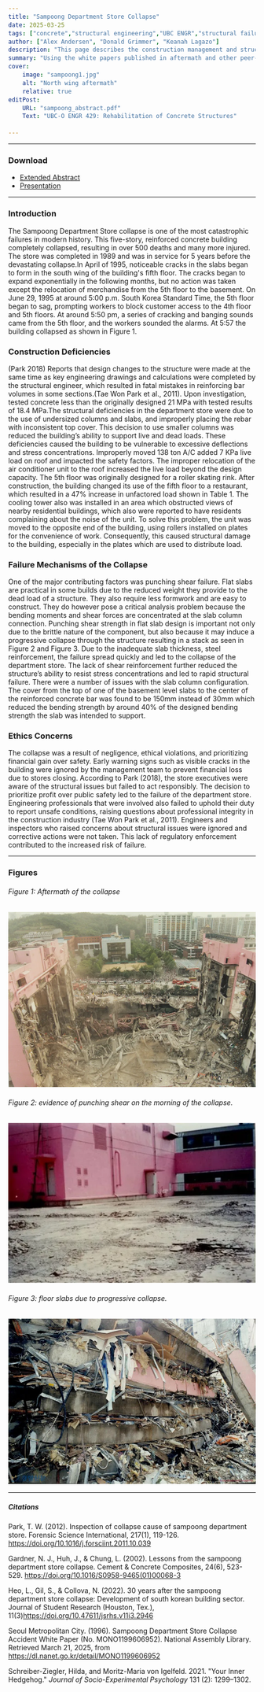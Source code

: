 ```yaml
---
title: "Sampoong Department Store Collapse" 
date: 2025-03-25
tags: ["concrete","structural engineering","UBC ENGR","structural failure","case study"]
author: ["Alex Andersen", "Donald Grimmer", "Keanah Lagazo"]
description: "This page describes the construction management and structural engineering issues causing the Sampoong Department Store Collapse" 
summary: "Using the white papers published in aftermath and other peer-reviewd publications; this page describes the issues that plagued the construction and operation of the Sampoong Department Store leading up to the Collapse." 
cover:
    image: "sampoong1.jpg"
    alt: "North wing aftermath"
    relative: true
editPost:
    URL: "sampoong_abstract.pdf"
    Text: "UBC-O ENGR 429: Rehabilitation of Concrete Structures"

---
```


---

### Download

+ [Extended Abstract](sampoong_abstract.pdf)
+ [Presentation](sampoong_slides.pdf)

---

### Introduction
The Sampoong Department Store collapse is one of the most catastrophic failures in modern history. This five-story, reinforced concrete building completely collapsed, resulting in over 500 deaths and many more injured. The store was completed in 1989 and was in service for 5 years before the devastating collapse.In April of 1995, noticeable cracks in the slabs began to form in the south wing of the building's fifth floor. The cracks began to expand exponentially in the following months, but no action was taken except the relocation of merchandise from the 5th floor to the basement. On June 29, 1995 at around 5:00 p.m. South Korea Standard Time, the 5th floor began to sag, prompting workers to block customer access to the 4th floor and 5th floors. At around 5:50 pm, a series of cracking and banging sounds came from the 5th floor, and the workers sounded the alarms. At 5:57 the building collapsed as shown in Figure 1.

### Construction Deficiencies
(Park 2018) Reports that design changes to the structure were made at the same time as key engineering drawings and calculations were completed by the structural engineer, which resulted in fatal mistakes in reinforcing bar volumes in some sections.(Tae Won Park et al., 2011). Upon investigation, tested concrete less than the originally designed 21 MPa with tested results of 18.4 MPa.The structural deficiencies in the department store were due to the use of undersized columns and slabs, and improperly placing the rebar with inconsistent top cover. This decision to use smaller columns was reduced the building’s ability to support live and dead loads. These deficiencies caused the building to be vulnerable to excessive deflections and stress concentrations. Improperly moved 138 ton A/C added 7 KPa live load on roof and impacted the safety factors. The improper relocation of the air conditioner unit to the roof increased the live load beyond the design capacity. The 5th floor was originally designed for a roller skating rink. After construction, the building changed its use of the fifth floor to a restaurant, which resulted in a 47% increase in unfactored load shown in Table 1. The cooling tower also was installed in an area which obstructed views of nearby residential buildings, which also were reported to have residents complaining about the noise of the unit. To solve this problem, the unit was moved to the opposite end of the building, using rollers installed on plates for the convenience of work. Consequently, this caused structural damage to the building, especially in the plates which are used to distribute load.

### Failure Mechanisms of the Collapse
One of the major contributing factors was punching shear failure. Flat slabs are practical in some builds due to the reduced weight they provide to the dead load of a structure. They also require less formwork and are easy to construct. They do however pose a critical analysis problem because the bending moments and shear forces are concentrated at the slab column connection. Punching shear strength in flat slab design is important not only due to the brittle nature of the component, but also because it may induce a progressive collapse through the structure resulting in a stack as seen in Figure 2 and Figure 3. Due to the inadequate slab thickness, steel reinforcement, the failure spread quickly and led to the collapse of the department store. The lack of shear reinforcement further reduced the structure’s ability to resist stress concentrations and led to rapid structural failure. There were a number of issues with the slab column configuration. The cover from the top of one of the basement level slabs to the center of the reinforced concrete bar was found to be 150mm instead of 30mm which reduced the bending strength by around 40% of the designed bending strength the slab was intended to support. 

### Ethics Concerns
The collapse was a result of negligence, ethical violations, and prioritizing financial gain over safety. Early warning signs such as visible cracks in the building were ignored by the management team to prevent financial loss due to stores closing. According to Park (2018), the store executives were aware of the structural issues but failed to act responsibly. The decision to prioritize profit over public safety led to the failure of the department store. Engineering professionals that were involved also failed to uphold their duty to report unsafe conditions, raising questions about professional integrity in the construction industry (Tae Won Park et al., 2011). Engineers and inspectors who raised concerns about structural issues were ignored and corrective actions were not taken. This lack of regulatory enforcement contributed to the increased risk of failure. 

---
### Figures

###### Figure 1: Aftermath of the collapse
![](sampoong2.webp)

###### Figure 2: evidence of punching shear on the morning of the collapse.
![](sampoong3.webp)

###### Figure 3: floor slabs due to progressive collapse.
![](sampoong4.jpg)

---

##### Citations

Park, T. W. (2012). Inspection of collapse cause of sampoong department store. Forensic Science International, 217(1), 119-126. https://doi.org/10.1016/j.forsciint.2011.10.039  

Gardner, N. J., Huh, J., & Chung, L. (2002). Lessons from the sampoong department store collapse. Cement & Concrete Composites, 24(6), 523-529. https://doi.org/10.1016/S0958-9465(01)00068-3  

Heo, L., Gil, S., & Collova, N. (2022). 30 years after the sampoong department store collapse: Development of south korean building sector. Journal of Student Research (Houston, Tex.), 11(3)https://doi.org/10.47611/jsrhs.v11i3.2946  

Seoul Metropolitan City. (1996). Sampoong Department Store Collapse Accident White Paper (No. MONO1199606952). National Assembly Library. Retrieved March 21, 2025, from https://dl.nanet.go.kr/detail/MONO1199606952  

Schreiber-Ziegler, Hilda, and Moritz-Maria von Igelfeld. 2021. "Your Inner Hedgehog." *Journal of Socio-Experimental Psychology* 131 (2): 1299–1302.